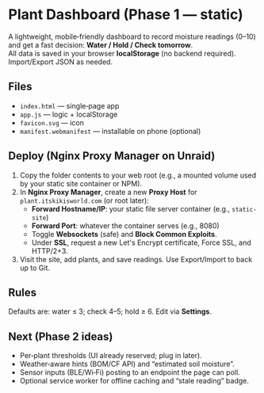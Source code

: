 # Plant Dashboard (Phase 1 — static)

A lightweight, mobile‑friendly dashboard to record moisture readings (0–10) and get a fast decision: **Water / Hold / Check tomorrow**.  
All data is saved in your browser **localStorage** (no backend required). Import/Export JSON as needed.

## Files
- `index.html` — single‑page app
- `app.js` — logic + localStorage
- `favicon.svg` — icon
- `manifest.webmanifest` — installable on phone (optional)

## Deploy (Nginx Proxy Manager on Unraid)
1. Copy the folder contents to your web root (e.g., a mounted volume used by your static site container or NPM).
2. In **Nginx Proxy Manager**, create a new **Proxy Host** for `plant.itskikisworld.com` (or root later):
   - **Forward Hostname/IP**: your static file server container (e.g., `static-site`)
   - **Forward Port**: whatever the container serves (e.g., 8080)
   - Toggle **Websockets** (safe) and **Block Common Exploits**.
   - Under **SSL**, request a new Let's Encrypt certificate, Force SSL, and HTTP/2+3.
3. Visit the site, add plants, and save readings. Use Export/Import to back up to Git.

## Rules
Defaults are: water ≤ 3; check 4–5; hold ≥ 6. Edit via **Settings**.

## Next (Phase 2 ideas)
- Per‑plant thresholds (UI already reserved; plug in later).
- Weather‑aware hints (BOM/CF API) and “estimated soil moisture”.
- Sensor inputs (BLE/Wi‑Fi) posting to an endpoint the page can poll.
- Optional service worker for offline caching and “stale reading” badge.
